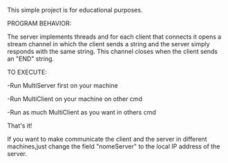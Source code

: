 This simple project is for educational purposes.

PROGRAM BEHAVIOR:

The server implements threads and for each client that connects it opens a stream channel in which the client sends a string and the server simply responds with the same string.
This channel closes when the client sends an "END" string.

TO EXECUTE:

-Run MultiServer first on your machine

-Run MultiClient on your machine on other cmd

-Run as much MultiClient as you want in others cmd

That's it!

If you want to make communicate the client and the server in different machines,just change the field "nomeServer" to the local IP address of the server.

